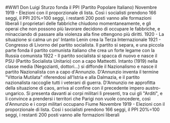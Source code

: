#WW1 
Don Luigi Sturzo fonda il PPI (Partito Popolare Italiano)
Novembre 1919 - Elezioni con il proporzionale di lista. Così i socialisti prendono 166 seggi, il PPI 20%=100 seggi, i restanti 200 posti vanno alle formazioni liberali
I proprietari delle fabbriche chiudono momentaneamente, e gli operai che non possono più lavorare decidono di occupare le fabbriche, e minacciando di passare alla violenza alla fine ottengono più diritti.
1920 - La situazione si calma un po'
Intanto Lenin crea la Terza Internazionale
1921 - Congresso di Livorno del partito socialista. Il partito si separa, e una piccola parte fonda il partito comunista italiano che crea un forte legame con la Russia comunista
1922 - Il partito socialista si spacca di nuovo e nasce il PSU (Partito Socialista Unitario) con a capo Matteotti.
Intanto (1919) nella classe media (Negozianti, dottori...) si diffonde il Nazionalismo e nasce il partito Nazionalista con a capo d'Annunzio.
D'Annunzio inventa il termine "Vittoria Mutilata" riferendosi all'Istria e alla Dalmazia, e il partito nazionalista raccoglie tutti i veterani di guerra.
D'Annunzio ne approfitta della situazione di caos, arriva al confine con il precedente impero austro-ungarico. Si presenta davanti ai corpi militari lì presenti, tra cui gli "Arditi", e li convince a prendersi i territori che Parigi non vuole concedere, così d'Annunzio e i corpi militari occupano Fiume
Novembre 1919 - Elezioni con il proporzionale di lista. Così i socialisti prendono 166 seggi, il PPI 20%=100 seggi, i restanti 200 posti vanno alle formazioni liberali